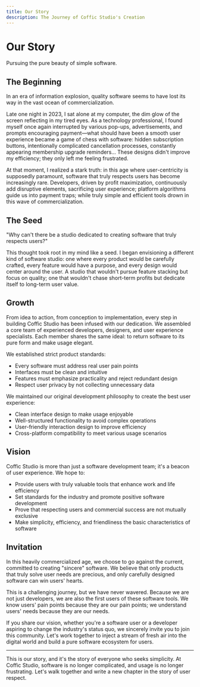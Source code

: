 ```yaml
---
title: Our Story
description: The Journey of Coffic Studio's Creation
---
```


# Our Story

Pursuing the pure beauty of simple software.

## The Beginning

In an era of information explosion, quality software seems to have lost its way in the vast ocean of commercialization.

Late one night in 2023, I sat alone at my computer, the dim glow of the screen reflecting in my tired eyes. As a technology professional, I found myself once again interrupted by various pop-ups, advertisements, and prompts encouraging payment—what should have been a smooth user experience became a game of chess with software: hidden subscription buttons, intentionally complicated cancellation processes, constantly appearing membership upgrade reminders... These designs didn't improve my efficiency; they only left me feeling frustrated.

At that moment, I realized a stark truth: in this age where user-centricity is supposedly paramount, software that truly respects users has become increasingly rare. Developers, driven by profit maximization, continuously add disruptive elements, sacrificing user experience; platform algorithms guide us into payment traps; while truly simple and efficient tools drown in this wave of commercialization.

## The Seed

"Why can't there be a studio dedicated to creating software that truly respects users?"

This thought took root in my mind like a seed. I began envisioning a different kind of software studio: one where every product would be carefully crafted, every feature would have a purpose, and every design would center around the user. A studio that wouldn't pursue feature stacking but focus on quality; one that wouldn't chase short-term profits but dedicate itself to long-term user value.

## Growth

From idea to action, from conception to implementation, every step in building Coffic Studio has been infused with our dedication. We assembled a core team of experienced developers, designers, and user experience specialists. Each member shares the same ideal: to return software to its pure form and make usage elegant.

We established strict product standards:

- Every software must address real user pain points
- Interfaces must be clean and intuitive
- Features must emphasize practicality and reject redundant design
- Respect user privacy by not collecting unnecessary data

We maintained our original development philosophy to create the best user experience:

- Clean interface design to make usage enjoyable
- Well-structured functionality to avoid complex operations
- User-friendly interaction design to improve efficiency
- Cross-platform compatibility to meet various usage scenarios

## Vision

Coffic Studio is more than just a software development team; it's a beacon of user experience. We hope to:

- Provide users with truly valuable tools that enhance work and life efficiency
- Set standards for the industry and promote positive software development
- Prove that respecting users and commercial success are not mutually exclusive
- Make simplicity, efficiency, and friendliness the basic characteristics of software

## Invitation

In this heavily commercialized age, we choose to go against the current, committed to creating "sincere" software. We believe that only products that truly solve user needs are precious, and only carefully designed software can win users' hearts.

This is a challenging journey, but we have never wavered. Because we are not just developers, we are also the first users of these software tools. We know users' pain points because they are our pain points; we understand users' needs because they are our needs.

If you share our vision, whether you're a software user or a developer aspiring to change the industry's status quo, we sincerely invite you to join this community. Let's work together to inject a stream of fresh air into the digital world and build a pure software ecosystem for users.

---

This is our story, and it's the story of everyone who seeks simplicity. At Coffic Studio, software is no longer complicated, and usage is no longer frustrating. Let's walk together and write a new chapter in the story of user respect. 